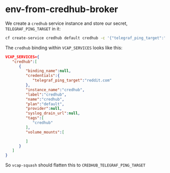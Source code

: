 # env-from-credhub-broker

We create a `credhub` service instance and store our secret, `TELEGRAF_PING_TARGET` in it:

```sh
cf create-service credhub default credhub -c '{"telegraf_ping_target":"reddit.com"}'
```

The `credhub` binding within `VCAP_SERVICES` looks like this:

```json
VCAP_SERVICES={
   "credhub":[
      {
         "binding_name":null,
         "credentials":{
            "telegraf_ping_target":"reddit.com"
         },
         "instance_name":"credhub",
         "label":"credhub",
         "name":"credhub",
         "plan":"default",
         "provider":null,
         "syslog_drain_url":null,
         "tags":[
            "credhub"
         ],
         "volume_mounts":[

         ]
      }
   ]
}
```

So `vcap-squash` should flatten this to `CREDHUB_TELEGRAF_PING_TARGET`
